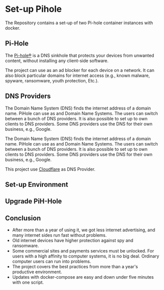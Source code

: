 # Set-up Pihole

The Repository contains a set-up of two Pi-hole container instances with docker.

## Pi-Hole

The [Pi-hole®](https://docs.pi-hole.net) is a DNS sinkhole that protects your devices from unwanted content, without installing any client-side software.

The project can use as an ad blocker for each device on a network. It can also block particular domains for internet access (e.g., known malware, spyware, ransomware,  youth protection, Etc.). 
 
## DNS Providers

The Domain Name System (DNS) finds the internet address of a domain name. PiHole can use as and Domain Name Systems. The users can switch between a bunch of DNS providers. It is also possible to set up to own clients to DNS providers. Some DNS providers use the DNS for their own business, e.g., Google.

The Domain Name System (DNS) finds the internet address of a domain name. PiHole can use as and Domain Name Systems. The users can switch between a bunch of DNS providers. It is also possible to set up to own clients to DNS providers. Some DNS providers use the DNS for their own business, e.g., Google.

This project use [Cloudflare](https://www.cloudflare.com/de-de/learning/dns/what-is-dns/) as DNS Provider.

## Set-up Environment

## Upgrade PiH-Hole

## Conclusion
- After more than a year of using it, we got less internet advertising, and many internet sides run fast without problems.
- Old internet devices have higher protection against spy and ransomware.
- Some commercial sites and payments services must be unlocked. For users with a high affinity to computer systems, it is no big deal. Ordinary computer users can run into problems.
- The project covers the best practices from more than a year's productive environment. 
- Updates with docker-compose are easy and down under five minutes with one script.
